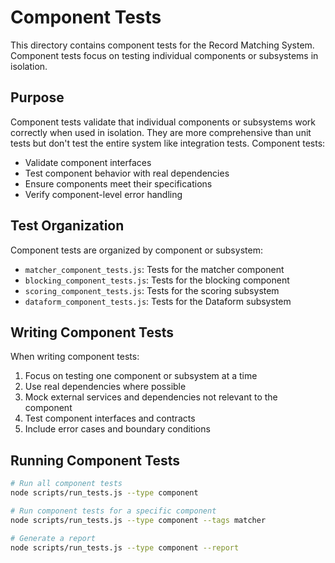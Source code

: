 # Component Tests

This directory contains component tests for the Record Matching System. Component tests focus on testing individual components or subsystems in isolation.

## Purpose

Component tests validate that individual components or subsystems work correctly when used in isolation. They are more comprehensive than unit tests but don't test the entire system like integration tests. Component tests:

- Validate component interfaces
- Test component behavior with real dependencies
- Ensure components meet their specifications
- Verify component-level error handling

## Test Organization

Component tests are organized by component or subsystem:

- `matcher_component_tests.js`: Tests for the matcher component
- `blocking_component_tests.js`: Tests for the blocking component
- `scoring_component_tests.js`: Tests for the scoring subsystem
- `dataform_component_tests.js`: Tests for the Dataform subsystem

## Writing Component Tests

When writing component tests:

1. Focus on testing one component or subsystem at a time
2. Use real dependencies where possible
3. Mock external services and dependencies not relevant to the component
4. Test component interfaces and contracts
5. Include error cases and boundary conditions

## Running Component Tests

```bash
# Run all component tests
node scripts/run_tests.js --type component

# Run component tests for a specific component
node scripts/run_tests.js --type component --tags matcher

# Generate a report
node scripts/run_tests.js --type component --report
``` 